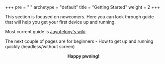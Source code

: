 +++
pre = "<i class='fas fa-brain'></i> "
archetype = "default"
title = "Getting Started"
weight = 2
+++

This section is focused on newcomers. Here you can look through guide that will help you get your first device up and running.

Most current guide is [Jayofelony's wiki](https://github.com/jayofelony/pwnagotchi/wiki).

The next couple of pages are for beginners - How to get up and running quickly (headless/without screen)

<p style="text-align: center;"><strong>Happy pwning!</strong></p>
